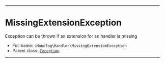 ***

# MissingExtensionException

Exception can be thrown if an extension for an handler is missing

* Full name: `\Monolog\Handler\MissingExtensionException`
* Parent class: [`Exception`](../../Exception.md)

***

